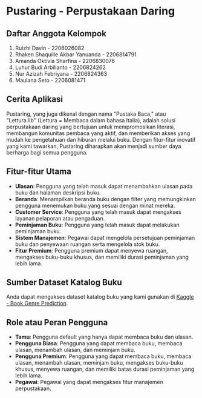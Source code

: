 # Pustaring - Perpustakaan Daring

## Daftar Anggota Kelompok
1. Ruizhi Davin - 2206026082
2. Rhaken Shaquille Akbar Yanuanda - 2206814791
3. Amanda Oktivia Sharfina - 2206830076
4. Luhur Budi Arbilianto - 2206824262
5. Nur Azizah Febriyana - 2206824363
6. Maulana Seto - 2206081471

## Cerita Aplikasi
Pustaring, yang juga dikenal dengan nama "Pustaka Baca," atau "Lettura.lib" (Lettura = Membaca dalam bahasa Italia), adalah solusi perpustakaan daring yang bertujuan untuk mempromosikan literasi, membangun komunitas pembaca yang aktif, dan memberikan akses yang mudah ke pengetahuan dan hiburan melalui buku. Dengan fitur-fitur inovatif yang kami tawarkan, Pustaring diharapkan akan menjadi sumber daya berharga bagi semua pengguna.

## Fitur-fitur Utama
- **Ulasan**: Pengguna yang telah masuk dapat menambahkan ulasan pada buku dan halaman deskripsi buku.
- **Beranda**: Menampilkan beranda buku dengan filter yang memungkinkan pengguna menemukan buku yang sesuai dengan minat mereka.
- **Customer Service**: Pengguna yang telah masuk dapat mengakses layanan pelaporan atau pengaduan.
- **Peminjaman Buku**: Pengguna yang telah masuk dapat melakukan peminjaman buku.
- **Sistem Manajemen**: Pegawai dapat mengelola persetujuan peminjaman buku dan penyewaan ruangan serta mengelola stok buku.
- **Fitur Premium**: Pengguna premium dapat menyewa ruangan, mengakses buku-buku khusus, dan memiliki durasi peminjaman yang lebih lama.

## Sumber Dataset Katalog Buku
Anda dapat mengakses dataset katalog buku yang kami gunakan di [Kaggle - Book Genre Prediction](https://www.kaggle.com/datasets/athu1105/book-genre-prediction).

## Role atau Peran Pengguna
- **Tamu**: Pengguna default yang hanya dapat membaca buku dan ulasan.
- **Pengguna Biasa**: Pengguna yang dapat membaca buku, membaca ulasan, menambah ulasan, dan meminjam buku.
- **Pengguna Premium**: Pengguna yang dapat membaca buku, membaca ulasan, menambah ulasan, meminjam buku, mengakses buku-buku khusus, menyewa ruangan, dan memiliki batas durasi peminjaman yang lebih lama.
- **Pegawai**: Pegawai yang dapat mengakses fitur manajemen perpustakaan.
